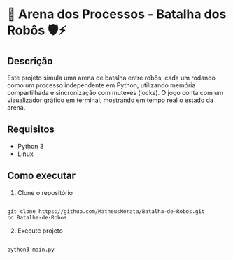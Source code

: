 # 🤖 Arena dos Processos - Batalha dos Robôs 🛡️⚡

## Descrição

Este projeto simula uma arena de batalha entre robôs, cada um rodando como um processo independente em Python, utilizando memória compartilhada e sincronização com mutexes (locks). 
O jogo conta com um visualizador gráfico em terminal, mostrando em tempo real o estado da arena. 

## Requisitos

- Python 3 
- Linux

## Como executar

1. Clone o repositório

```

git clone https://github.com/MatheusMorata/Batalha-de-Robos.git
cd Batalha-de-Robos

```

2. Execute projeto

```

python3 main.py

```